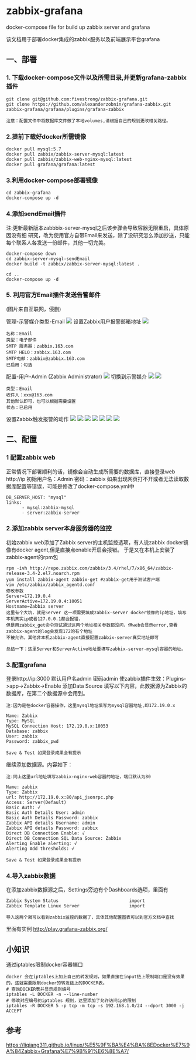 # zabbix-grafana
docker-compose file for build up zabbix server and grafana

该文档用于部署docker集成的zabbix服务以及前端展示平台grafana

## 一、部署
### 1. 下载docker-compose文件以及所需目录,并更新grafana-zabbix插件
```
git clone git@github.com:fivestrong/zabbix-grafana.git
git clone https://github.com/alexanderzobnin/grafana-zabbix.git zabbix-grafana/grafana/plugins/grafana-zabbix

注意：配置文件中将数据库文件做了本地volumes,请根据自己的规划更改相关路径。

```
### 2.提前下载好docker所需镜像 
```
docker pull mysql:5.7
docker pull zabbix/zabbix-server-mysql:latest
docker pull zabbix/zabbix-web-nginx-mysql:latest
docker pull grafana/grafana:latest
```
### 3.利用docker-compose部署镜像
```
cd zabbix-grafana
docker-compose up -d
```

### 4.~~添加sendEmail插件~~
注:更新最新版本zabbbix-server-mysql之后该步骤会导致容器无限重启，具体原因没有细
研究，改为使用官方自带Email来发送，除了没研究怎么添加抄送，只能每个联系人各发送一份邮件，其他一切完美。
```
docker-compose down
cd zabbix-server-mysql-sendEmail
docker build -t zabbix/zabbix-server-mysql:latest .

cd ..
docker-compose up -d 
```
### 5. 利用官方Email插件发送告警邮件
(图片来自互联网，侵删)

管理-示警媒介类型-Email
![](https://s1.ax1x.com/2018/07/18/P11FyD.png)
设置Zabbix用户报警邮箱地址
![](https://images2017.cnblogs.com/blog/1096467/201708/1096467-20170831121337421-1164876090.png)
```shell
名称：Email
类型：电子邮件
SMTP 服务器：zabbix.163.com
SMTP HELO：zabbix.163.com
SMTP电邮：zabbix@zabbix.163.com
已启用：勾选
```
配置-用户-Admin (Zabbix Administrator)
![](https://images2017.cnblogs.com/blog/1096467/201708/1096467-20170831123805468-1251886088.png)
切换到示警媒介
![](https://images2017.cnblogs.com/blog/1096467/201708/1096467-20170831123834124-894032562.png)
![](https://images2017.cnblogs.com/blog/1096467/201708/1096467-20170831123919280-1633570748.png)
```shell
类型：Email
收件人：xxx@163.com
其他默认即可，也可以根据需要设置
状态：已启用
```
设置Zabbix触发报警的动作
![](https://images2017.cnblogs.com/blog/1096467/201708/1096467-20170831124150999-1243269059.png)
![](https://images2017.cnblogs.com/blog/1096467/201708/1096467-20170831124612312-1898904334.png)
![](https://images2017.cnblogs.com/blog/1096467/201708/1096467-20170831125258218-1564250658.png)
![](https://images2017.cnblogs.com/blog/1096467/201708/1096467-20170831125329780-1879928416.png)
![](https://images2017.cnblogs.com/blog/1096467/201708/1096467-20170831125347030-1112819673.png)
![](https://images2017.cnblogs.com/blog/1096467/201708/1096467-20170831125403796-1942217419.png)
![](https://images2017.cnblogs.com/blog/1096467/201708/1096467-20170831125551374-1395860935.png)


## 二、配置

### 1 配置zabbix web
正常情况下部署顺利的话，镜像会自动生成所需要的数据库，直接登录web http://ip 初始用户名：Admin 密码：zabbix
如果出现网页打不开或者无法读取数据库配置等错误，可能是修改了docker-compose.yml中
```
DB_SERVER_HOST: "mysql"
links:
      - mysql:zabbix-mysql
      - server:zabbix-server
```
### 2.添加zabbix server本身服务器的监控

初始zabbix web添加了Zabbix server的主机监控选项，有人说zabbix docker镜像有docker agent,但是直接点enable开启会报错。
于是又在本机上安装了zabbix-agent的rpm包
```
rpm -ivh http://repo.zabbix.com/zabbix/3.4/rhel/7/x86_64/zabbix-release-3.4-2.el7.noarch.rpm
yum install zabbix-agent zabbix-get #zabbix-get用于测试客户端
vim /etc/zabbix/zabbix_agentd.conf
修改参数
Server=172.19.0.4
ServerActive=172.19.0.4:10051
Hostname=Zabbix server
这里有个大坑，就是Server 这一项需要填成zabbix-server docker镜像的ip地址，填写本机真实ip或者127.0.0.1都会报错，
但是用zabbix_get命令测试通过这两个地址相关参数都没问，但web会显示error,查看zabbix-agent的log会发现172的有个地址
不被允许。其他非本机zabbix-agent直接配置zabbix-server真实地址即可

总结一下：这里Server和ServerActive地址要填写zabbix-server-mysql容器的地址。
```
### 3.配置grafana
登录http://ip:3000
默认用户名admin 密码admin
使zabbix插件生效：Plugins->app->Zabbix->Enable
添加Data Source
填写以下内容，此数据源为Zabbix的数据库，在第二个数据源中会用到。
```
注:因为是在docker容器操作，这里mysql地址填写为mysql容器地址,即172.19.0.x
```

```
Name: Zabbix
Type: MySQL
MySQL Connection Host: 172.19.0.x:10053
Database: zabbix
User: zabbix
Password: zabbix_pwd

Save & Test 如果登录成果会有提示
```
继续添加数据源。内容如下：
```
注:同上这里url地址填写zabbix-nginx-web容器的地址，端口默认为80
```
```
Name: zabbix
Type: Zabbix
url: http://172.19.0.x:80/api_jsonrpc.php
Access: Server(Default)
Basic Auth: √
Basic Auth Details User: admin
Basic Auth Details Password: zabbix
Zabbix API details Username: admin
Zabbix API details Password: zabbix
Direct DB Connection Enable: √
Direct DB Connection SQL Data Source: Zabbix
Alerting Enable alerting: √
Alerting Add thresholds: √

Save & Test 如果登录成果会有提示
```
### 4.导入zabbix数据
在添加zabbix数据源之后，Settings旁边有个Dashboards选项，里面有
```
Zabbix System Status                           import
Zabbix Template Linux Server                   import

导入这两个就可以看到zabbix监控的数据了，具体其他配置图表可以到官方文档中查找
```
里面有实例
http://play.grafana-zabbix.org/

## 小知识
通过iptables限制docker容器端口
```
docker 会在iptables上加上自己的转发规则，如果直接在input链上限制端口是没有效果的。这就需要限制docker的转发链上的DOCKER表。
# 查询DOCKER表并显示规则编号
iptables -L DOCKER -n --line-number 
# 修改对应编号的iptables 规则，这里添加了允许访问ip的限制
iptables -R DOCKER 5 -p tcp -m tcp -s 192.168.1.0/24 --dport 3000 -j ACCEPT
```
## 参考
https://liqiang311.github.io/linux/%E5%9F%BA%E4%BA%8EDocker%E7%9A%84Zabbix+Grafana%E7%9B%91%E6%8E%A7/

